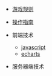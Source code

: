 <!-- docs/_sidebar.md -->

* [游戏规则](/)
* [操作指南](guide)

* 前端技术
    * [javascript](01/javascript/)
    * [echarts](01/echarts/)
    
* 服务器端技术